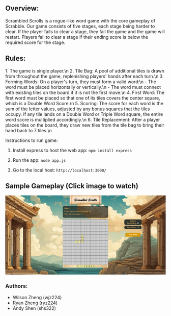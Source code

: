 <h2>Overview: </h2>
Scrambled Scrolls is a rogue-like word game with the core gameplay of Scrabble. Our game consists of five stages, each stage being harder to clear. If the player fails to clear a stage, they fail the game and the game will restart. Players fail to clear a stage if their ending score is below the required score for the stage.

<h2>Rules:  </h2>
    1. The game is single player.\n
    2. Tile Bag: A pool of additional tiles is drawn from throughout the game, replenishing players' hands after each turn.\n
    3. Forming Words: On a player's turn, they must form a valid word:\n
        - The word must be placed horizontally or vertically.\n
        - The word must connect with existing tiles on the board if it is not the first move.\n
    4. First Word: The first word must be placed so that one of its tiles covers the center square, which is a Double Word Score.\n
    5. Scoring: The score for each word is the sum of the letter values, adjusted by any bonus squares that the tiles occupy. If any tile lands on a Double Word or Triple Word square, the   entire word score is multiplied accordingly.\n
    6. Tile Replacement: After a player places tiles on the board, they draw new tiles from the tile bag to bring their hand back to 7 tiles.\n

Instructions to run game:

1. Install express to host the web app:
`npm install express`

2. Run the app:
`node app.js`

3. Go to the local host:
`http://localhost:3000/`




<h2>Sample Gameplay (Click image to watch)</h2>

[![Click to Watch Demo](https://github.com/wjz224/Scramble-Scrolls/blob/main/ScrambleScroll.png)](https://drive.google.com/file/d/1V8X95Hx8t6yBzF3JySJcWmfTowHCVRlY/view?usp=drive_link)

<h3> Authors: </h3>
<ul>
    <li>Wilson Zheng (wjz224) </li>
    <li>Ryan Zheng (ryz224) </li>
    <li>Andy Shen (shs322) </li>
</ul>
